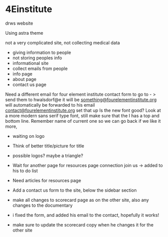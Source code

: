 # 4Einstitute
drws website

Using astra theme

not a very complicated site, 
not collecting medical data

- giving information to people
- not storing peoples info 
- informational site
- collect emails from people
- info page
- about page
- contact us page

Need a different email for four element institute contact form to go to - > send them to  hwalsdorf@e it will be something@fourelementinstitute.org will automatically be forwarded to his email contact@fourelementinstitute.org set that up
Is the new font good? Look at a more modern sans serif type font, still make sure that the I has a top and bottom line. Remember name of current one so we can go back if we like it more, 

- waiting on logo 
- Think of better title/picture for title
- possible logos? maybe a triangle?
- Wait for another page for resources page connection join us -> added to his to do list
- Need articles for resources page
- Add a contact us form to the site, below the sidebar section
- make all changes to scorecard page as on the other site, also any changes to the documentary
- i fixed the form, and added his email to the contact, hopefully it works!

- make sure to update the scorecard copy when he changes it for the other site
